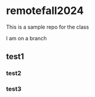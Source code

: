 # remotefall2024

This is a sample repo for the class


I am on a branch

## test1

### test2

### test3
